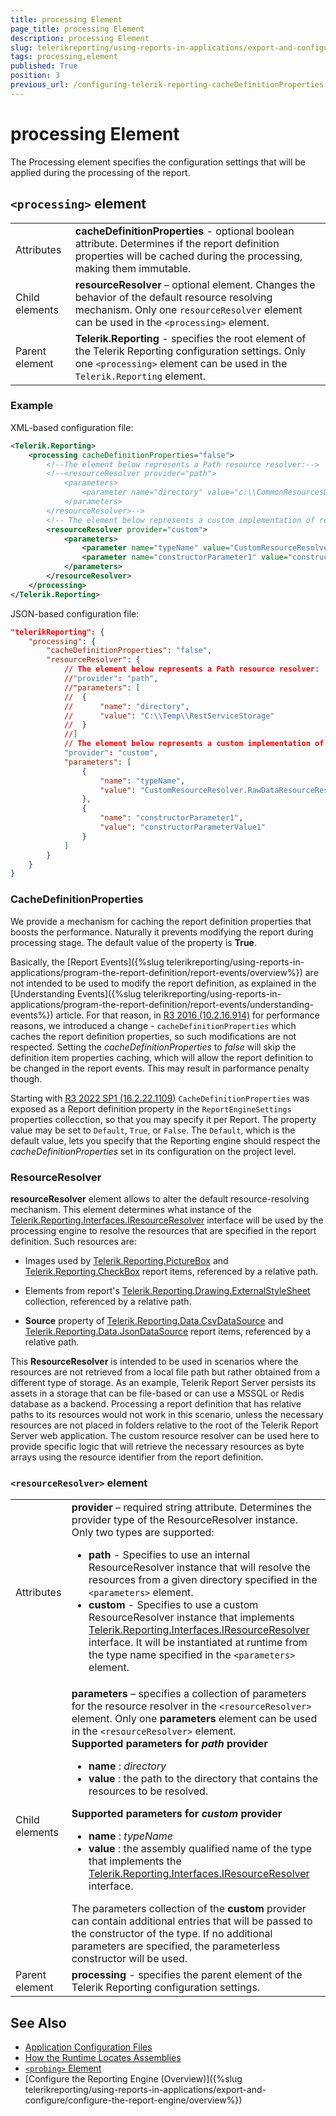 ```yaml
---
title: processing Element
page_title: processing Element 
description: processing Element
slug: telerikreporting/using-reports-in-applications/export-and-configure/configure-the-report-engine/processing-element
tags: processing,element
published: True
position: 3
previous_url: /configuring-telerik-reporting-cacheDefinitionProperties
---
```

<style>
table th:first-of-type {
	width: 10%;
}
table th:nth-of-type(2) {
	width: 90%;
}
</style>
# processing Element

The Processing element specifies the configuration settings that will be applied during the processing of the report. 

## `<processing>` element

|   |   |
| ------ | ------ |
|Attributes|__cacheDefinitionProperties__ - optional boolean attribute. Determines if the report definition properties will be cached during the processing, making them immutable.|
|Child elements|__resourceResolver__ – optional element. Changes the behavior of the default resource resolving mechanism. Only one `resourceResolver` element can be used in the `<processing>` element.|
|Parent element|__Telerik.Reporting__ - specifies the root element of the Telerik Reporting configuration settings. Only one `<processing>` element can be used in the `Telerik.Reporting` element.|


### Example

XML-based configuration file: 

````XML
<Telerik.Reporting>
	<processing cacheDefinitionProperties="false">
		<!--The element below represents a Path resource resolver:-->
		<!--<resourceResolver provider="path">
			<parameters>
				<parameter name="directory" value="c:\\CommonResourcesDirectory\\" />
			</parameters>
		</resourceResolver>-->
		<!-- The element below represents a custom implementation of resource resolver:-->
		<resourceResolver provider="custom">
			<parameters>
				<parameter name="typeName" value="CustomResourceResolver.RawDataResourceResolver, CustomResourceResolver" />
				<parameter name="constructorParameter1" value="constructorParameterValue1" />
			</parameters>
		</resourceResolver>
	</processing>
</Telerik.Reporting>
````

JSON-based configuration file: 

````JSON
"telerikReporting": {
	"processing": {
		"cacheDefinitionProperties": "false",
		"resourceResolver": {
			// The element below represents a Path resource resolver:
			//"provider": "path",
			//"parameters": [
			//	{
			//		"name": "directory",
			//		"value": "C:\\Temp\\RestServiceStorage"
			//	}
			//]
			// The element below represents a custom implementation of resource resolver:
			"provider": "custom",
			"parameters": [
				{
					"name": "typeName",
					"value": "CustomResourceResolver.RawDataResourceResolver, CustomResourceResolver"
				},
				{
					"name": "constructorParameter1",
					"value": "constructorParameterValue1"
				}
			]
		}
	}
}
````


### CacheDefinitionProperties

We provide a mechanism for caching the report definition properties that boosts the performance. Naturally it prevents modifying the report during processing stage. The default value of the property is __True__. 

Basically, the [Report Events]({%slug telerikreporting/using-reports-in-applications/program-the-report-definition/report-events/overview%}) are not intended to be used to modify the report definition, as explained in the [Understanding Events]({%slug telerikreporting/using-reports-in-applications/program-the-report-definition/report-events/understanding-events%}) article. For that reason, in [R3 2016 (10.2.16.914)](https://www.telerik.com/support/whats-new/reporting/release-history/telerik-reporting-r3-2016-(version-10-2-16-914)) for performance reasons, we introduced a change - `cacheDefinitionProperties` which caches the report definition properties, so such modifications are not respected. Setting the _cacheDefinitionProperties_ to _false_ will skip the definition item properties caching, which will allow the report definition to be changed in the report events. This may result in parformance penalty though. 

Starting with [R3 2022 SP1 (16.2.22.1109)](https://www.telerik.com/support/whats-new/reporting/release-history/progress-telerik-reporting-r3-2022-sp1-16-2-22-1109) `CacheDefinitionProperties` was exposed as a Report definition property in the `ReportEngineSettings` properties collecction, so that you may specify it per Report. The property value may be set to `Default`, `True`, or `False`. The `Default`, which is the default value, lets you specify that the Reporting engine should respect the _cacheDefinitionProperties_ set in its configuration on the project level.

### ResourceResolver

__resourceResolver__ element allows to alter the default resource-resolving mechanism. This element determines what instance of the [Telerik.Reporting.Interfaces.IResourceResolver](/reporting/api/Telerik.Reporting.Interfaces.IResourceResolver) interface will be used by the processing engine to resolve the resources that are specified in the report definition. Such resources are: 

* Images used by [Telerik.Reporting.PictureBox](/reporting/api/Telerik.Reporting.PictureBox) and [Telerik.Reporting.CheckBox](/reporting/api/Telerik.Reporting.CheckBox) report items, referenced by a relative path. 

* Elements from report's [Telerik.Reporting.Drawing.ExternalStyleSheet](/reporting/api/Telerik.Reporting.Drawing.ExternalStyleSheet) collection, referenced by a relative path. 

* __Source__ property of [Telerik.Reporting.Data.CsvDataSource](/reporting/api/Telerik.Reporting.Data.CsvDataSource) and [Telerik.Reporting.Data.JsonDataSource](/reporting/api/Telerik.Reporting.Data.JsonDataSource) report items, referenced by a relative path. 

This __ResourceResolver__ is intended to be used in scenarios where the resources are not retrieved from a local file path but rather obtained from a different type of storage. As an example, Telerik Report Server persists its assets in a storage that can be file-based or can use a MSSQL or Redis database as a backend. Processing a report definition that has relative paths to its resources would not work in this scenario, unless the necessary resources are not placed in folders relative to the root of the Telerik Report Server web application. The custom resource resolver can be used here to provide specific logic that will retrieve the necessary resources as byte arrays using the resource identifier from the report definition. 

### `<resourceResolver>` element

|   |   |
| ------ | ------ |
|Attributes| __provider__ – required string attribute. Determines the provider type of the ResourceResolver instance. Only two types are supported:<ul><li>__path__ - Specifies to use an internal ResourceResolver instance that will resolve the resources from a given directory specified in the `<parameters>` element.</li><li>__custom__ - Specifies to use a custom ResourceResolver instance that implements [Telerik.Reporting.Interfaces.IResourceResolver](/reporting/api/Telerik.Reporting.Interfaces.IResourceResolver) interface. It will be instantiated at runtime from the type name specified in the `<parameters>` element.</li></ul>|
|Child elements| __parameters__ – specifies a collection of parameters for the resource resolver in the `<resourceResolver>` element. Only one __parameters__ element can be used in the `<resourceResolver>` element.<br/>__Supported parameters for *path* provider__<ul><li>__name__ : _directory_</li><li>__value__ : the path to the directory that contains the resources to be resolved.</li></ul>__Supported parameters for *custom* provider__<ul><li>__name__ : _typeName_</li><li>__value__ : the assembly qualified name of the type that implements the [Telerik.Reporting.Interfaces.IResourceResolver](/reporting/api/Telerik.Reporting.Interfaces.IResourceResolver) interface.</li></ul>The parameters collection of the __custom__ provider can contain additional entries that will be passed to the constructor of the type. If no additional parameters are specified, the parameterless constructor will be used.|
|Parent element| __processing__ - specifies the parent element of the Telerik Reporting configuration settings.|

## See Also

* [Application Configuration Files](http://msdn.microsoft.com/en-us/library/windows/desktop/aa374182(v=vs.85).aspx)
* [How the Runtime Locates Assemblies](https://docs.microsoft.com/en-us/dotnet/framework/deployment/how-the-runtime-locates-assemblies)
* [`<probing>` Element](https://docs.microsoft.com/en-us/dotnet/framework/configure-apps/file-schema/runtime/probing-element)
* [Configure the Reporting Engine (Overview)]({%slug telerikreporting/using-reports-in-applications/export-and-configure/configure-the-report-engine/overview%})
